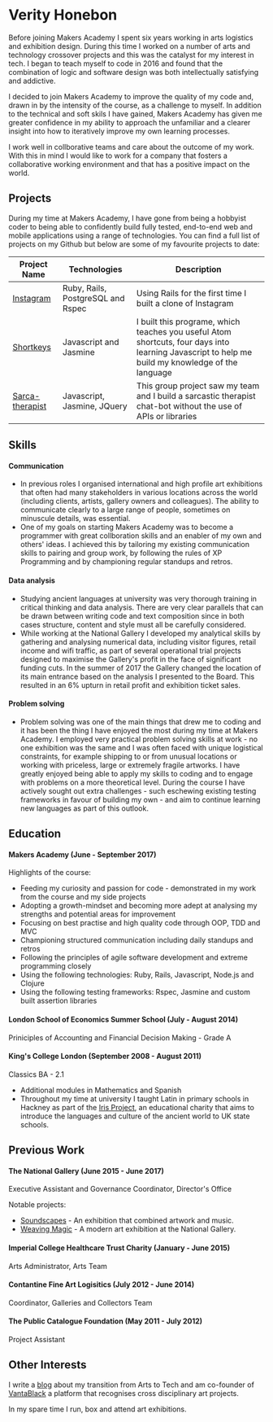 # Verity Honebon

Before joining Makers Academy I spent six years working in arts logistics and exhibition design.  During this time I worked on a number of arts and technology crossover projects and this was the catalyst for my interest in tech.  I began to teach myself to code in 2016 and found that the combination of logic and software design was both intellectually satisfying and addictive. 

I decided to join Makers Academy to improve the quality of my code and, drawn in by the intensity of the course, as a challenge to myself.  In addition to the technical and soft skils I have gained, Makers Academy has given me greater confidence in my ability to approach the unfamiliar and a clearer insight into how to iteratively improve my own learning processes.

I work well in collborative teams and care about the outcome of my work.  With this in mind I would like to work for a company that fosters a collaborative working environment and that has a positive impact on the world. 

## Projects

During my time at Makers Academy, I have gone from being a hobbyist coder to being able to confidently build fully tested, end-to-end web and mobile applications using a range of technologies.  You can find a full list of projects on my Github but below are some of my favourite projects to date:

| Project Name  | Technologies          | Description  |
| ------------- | ----------------------|--------------|
| [Instagram](https://github.com/vhonebon1/instagram-challenge)     | Ruby, Rails, PostgreSQL and Rspec | Using Rails for the first time I built a clone of Instagram            |
| [Shortkeys](https://github.com/vhonebon1/shortkeys)              | Javascript and Jasmine                      |              I built this programe, which teaches you useful Atom shortcuts, four days into learning Javascript to help me build my knowledge of the language |
| [Sarca-therapist](https://github.com/MarySalemme/sarca-therapist)  | Javascript, Jasmine, JQuery          |      This group project saw my team and I build a sarcastic therapist chat-bot without the use of APIs or libraries        |  

## Skills

#### Communication

* In previous roles I organised international and high profile art exhibitions that often had many stakeholders in various locations across the world (including clients, artists, gallery owners and colleagues). The ability to communicate clearly to a large range of people, sometimes on minuscule details, was essential. 
* One of my goals on starting Makers Academy was to become a programmer with great collboration skills and an enabler of my own and others' ideas.  I achieved this by tailoring my existing communication skills to pairing and group work, by following the rules of XP Programming and by championing regular standups and retros.


#### Data analysis

* Studying ancient languages at university was very thorough training in critical thinking and data analysis.  There are very clear parallels that can be drawn between writing code and text composition since in both cases structure, content and style must all be carefully considered.  
* While working at the National Gallery I developed my analytical skills by gathering and analysing numerical data, including visitor figures, retail income and wifi traffic, as part of several operational trial projects designed to maximise the Gallery's profit in the face of significant funding cuts.  In the summer of 2017 the Gallery changed the location of its main entrance based on the analysis I presented to the Board.  This resulted in an 6% upturn in retail profit and exhibition ticket sales.  

#### Problem solving

* Problem solving was one of the main things that drew me to coding and it has been the thing I have enjoyed the most during my time at Makers Academy.  I employed very practical problem solving skills at work - no one exhibition was the same and I was often faced with unique logistical constraints, for example shipping to or from unusual locations or working with priceless, large or extremely fragile artworks.  I have greatly enjoyed being able to apply my skills to coding and to engage with problems on a more theoretical level.  During the course I have actively sought out extra challenges - such eschewing existing testing frameworks in favour of building my own - and aim to continue learning new languages as part of this outlook.

## Education

#### Makers Academy (June - September 2017)

Highlights of the course:

- Feeding my curiosity and passion for code - demonstrated in my work from the course and my side projects
- Adopting a growth-mindset and becoming more adept at analysing my strengths and potential areas for improvement
- Focusing on best practise and high quality code through OOP, TDD and MVC
- Championing structured communication including daily standups and retros
- Following the principles of agile software development and extreme programming closely
- Using the following technologies: Ruby, Rails, Javascript, Node.js and Clojure
- Using the following testing frameworks: Rspec, Jasmine and custom built assertion libraries

#### London School of Economics Summer School (July - August 2014)
Priniciples of Accounting and Financial Decision Making - Grade A

#### King's College London (September 2008 - August 2011)
Classics BA - 2.1 

- Additional modules in Mathematics and Spanish
- Throughout my time at university I taught Latin in primary schools in Hackney as part of the [Iris Project](http://irisproject.org.uk), an educational charity that aims to introduce the languages and culture of the ancient world to UK state schools.

## Previous Work

#### The National Gallery (June 2015 - June 2017)    
Executive Assistant and Governance Coordinator, Director's Office

Notable projects:
* [Soundscapes](https://www.nationalgallery.org.uk/whats-on/soundscapes) - An exhibition that combined artwork and music.
* [Weaving Magic](https://www.nationalgallery.org.uk/whats-on/exhibitions/chris-ofili-weaving-magic) - A modern art exhibition at the National Gallery. 

#### Imperial College Healthcare Trust Charity (January - June 2015)   
Arts Administrator, Arts Team

#### Contantine Fine Art Logisitics (July 2012 - June 2014)
Coordinator, Galleries and Collectors Team

#### The Public Catalogue Foundation (May 2011 - July 2012)
Project Assistant

## Other Interests

I write a [blog](https://medium.com/@verityhonebon) about my transition from Arts to Tech and am co-founder of [VantaBlack](https://vantablackart.wordpress.com/) a platform that recognises cross disciplinary art projects.

In my spare time I run, box and attend art exhibitions.



